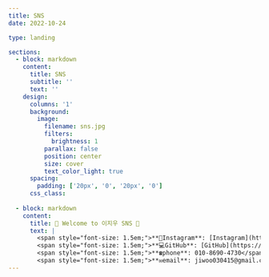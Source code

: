 ```yaml
--- 
title: SNS
date: 2022-10-24

type: landing

sections:
  - block: markdown
    content:
      title: SNS
      subtitle: ''
      text: ''
    design:
      columns: '1'
      background:
        image: 
          filename: sns.jpg
          filters:
            brightness: 1
          parallax: false
          position: center
          size: cover  
          text_color_light: true
      spacing:
        padding: ['20px', '0', '20px', '0']
      css_class: 
      
  - block: markdown
    content:
      title: 🌟 Welcome to 이지우 SNS 🌟
      text: |
        <span style="font-size: 1.5em;">**📸Instagram**: [Instagram](https://www.instagram.com/easy._.cow?igsh=MTZtN3lodnUwMjk5cw%3D%3D&utm_source=qr)</span><br>
        <span style="font-size: 1.5em;">**💻GitHub**: [GitHub](https://github.com/wldnek03)</span><br>
        <span style="font-size: 1.5em;">**☎️phone**: 010-8690-4730</span><br>
        <span style="font-size: 1.5em;">**✉️email**: jiwoo030415@gmail.com</span>
---
```

